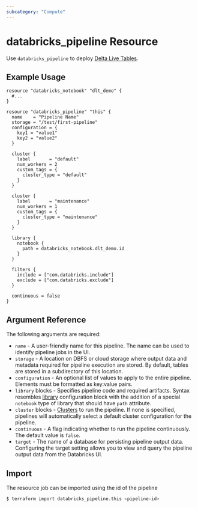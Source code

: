 ```yaml
---
subcategory: "Compute"
---
```

# databricks_pipeline Resource

Use `databricks_pipeline` to deploy [Delta Live Tables](https://docs.databricks.com/data-engineering/delta-live-tables/index.html). 

## Example Usage

```hcl
resource "databricks_notebook" "dlt_demo" {
  #...
}

resource "databricks_pipeline" "this" {
  name    = "Pipeline Name"
  storage = "/test/first-pipeline"
  configuration = {
    key1 = "value1"
    key2 = "value2"
  }

  cluster {
    label       = "default"
    num_workers = 2
    custom_tags = {
      cluster_type = "default"
    }
  }

  cluster {
    label       = "maintenance"
    num_workers = 1
    custom_tags = {
      cluster_type = "maintenance"
    }
  }

  library {
    notebook {
      path = databricks_notebook.dlt_demo.id
    }
  }

  filters {
    include = ["com.databricks.include"]
    exclude = ["com.databricks.exclude"]
  }

  continuous = false
}
```

## Argument Reference

The following arguments are required:

* `name` - A user-friendly name for this pipeline. The name can be used to identify pipeline jobs in the UI.
* `storage` - A location on DBFS or cloud storage where output data and metadata required for pipeline execution are stored. By default, tables are stored in a subdirectory of this location.
* `configuration` - An optional list of values to apply to the entire pipeline. Elements must be formatted as key:value pairs.
* `library` blocks - Specifies pipeline code and required artifacts. Syntax resembles [library](cluster.md#library-configuration-block) configuration block with the addition of a special `notebook` type of library that should have `path` attribute.
* `cluster` blocks - [Clusters](cluster.md) to run the pipeline. If none is specified, pipelines will automatically select a default cluster configuration for the pipeline.
* `continuous` - A flag indicating whether to run the pipeline continuously. The default value is `false`.
* `target` - The name of a database for persisting pipeline output data. Configuring the target setting allows you to view and query the pipeline output data from the Databricks UI.

## Import

The resource job can be imported using the id of the pipeline

```bash
$ terraform import databricks_pipeline.this <pipeline-id>
```
